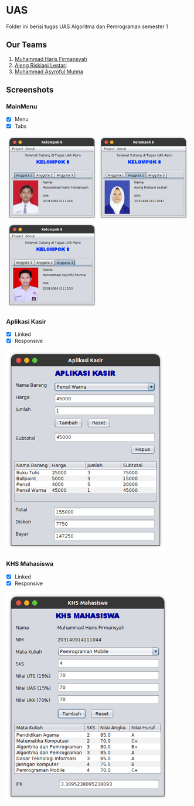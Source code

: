 # UAS
Folder ini berisi tugas UAS Algoritma dan Pemrograman semester 1

## Our Teams
1. [Muhammad Haris Firmansyah](https://github.com/harisfi/)
2. [Ajeng Riskiani Lestari](https://github.com/ajengriskiani/)
3. [Muhammad Asyroful Munna](https://github.com/asyroful/)

## Screenshots
### MainMenu
- [x] Menu
- [x] Tabs

<img src="https://github.com/harisfi/TP_ALPRO/blob/master/Semester1/UAS/ss-mainmenu0.png?raw=true" width="250"/><img src="https://github.com/harisfi/TP_ALPRO/blob/master/Semester1/UAS/ss-mainmenu1.png?raw=true" width="250"/><img src="https://github.com/harisfi/TP_ALPRO/blob/master/Semester1/UAS/ss-mainmenu2.png?raw=true" width="250"/>

### Aplikasi Kasir
- [x] Linked
- [x] Responsive

![Screenshot](https://github.com/harisfi/TP_ALPRO/blob/master/Semester1/UAS/ss-aplikasikasir.png?raw=true)

### KHS Mahasiswa
- [x] Linked
- [x] Responsive

![Screenshot](https://github.com/harisfi/TP_ALPRO/blob/master/Semester1/UAS/ss-khsmahasiswa.png?raw=true)
